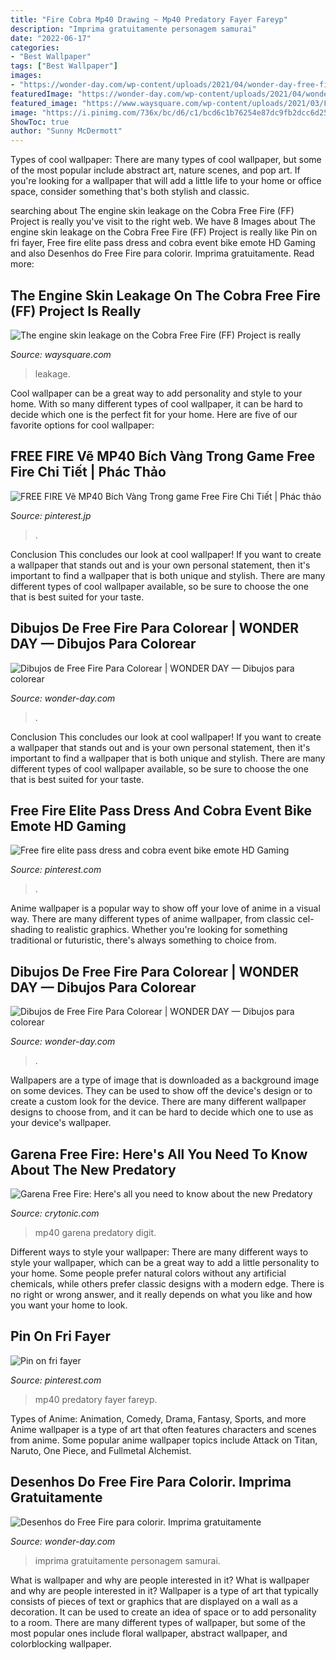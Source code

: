 ```yaml
---
title: "Fire Cobra Mp40 Drawing ~ Mp40 Predatory Fayer Fareyp"
description: "Imprima gratuitamente personagem samurai"
date: "2022-06-17"
categories:
- "Best Wallpaper"
tags: ["Best Wallpaper"]
images:
- "https://wonder-day.com/wp-content/uploads/2021/04/wonder-day-free-fire-66-235x300.jpg"
featuredImage: "https://wonder-day.com/wp-content/uploads/2021/04/wonder-day-free-fire-66-235x300.jpg"
featured_image: "https://www.waysquare.com/wp-content/uploads/2021/03/Free-Fire-OB26-Cobra-Update.jpg"
image: "https://i.pinimg.com/736x/bc/d6/c1/bcd6c1b76254e87dc9fb2dcc6d250521.jpg"
ShowToc: true
author: "Sunny McDermott"
---
```



Types of cool wallpaper:
There are many types of cool wallpaper, but some of the most popular include abstract art, nature scenes, and pop art. If you're looking for a wallpaper that will add a little life to your home or office space, consider something that's both stylish and classic.

	

		
searching about The engine skin leakage on the Cobra Free Fire (FF) Project is really you've visit to the right web. We have 8 Images about The engine skin leakage on the Cobra Free Fire (FF) Project is really like Pin on fri fayer, Free fire elite pass dress and cobra event bike emote HD Gaming and also Desenhos do Free Fire para colorir. Imprima gratuitamente. Read more:
		
    
## The Engine Skin Leakage On The Cobra Free Fire (FF) Project Is Really

<img loading=lazy src="https://www.waysquare.com/wp-content/uploads/2021/03/Free-Fire-OB26-Cobra-Update.jpg" onerror="this.onerror=null;this.src='https://tse2.mm.bing.net/th?id=OIP.IHMny7cwC9WcY24xrMWL3wHaDt&amp;pid=15.1';" alt="The engine skin leakage on the Cobra Free Fire (FF) Project is really">

_Source: waysquare.com_

>leakage. 

	

Cool wallpaper can be a great way to add personality and style to your home. With so many different types of cool wallpaper, it can be hard to decide which one is the perfect fit for your home. Here are five of our favorite options for cool wallpaper: 

    
## FREE FIRE Vẽ MP40 Bích Vàng Trong Game Free Fire Chi Tiết | Phác Thảo

<img loading=lazy src="https://i.pinimg.com/736x/bc/d6/c1/bcd6c1b76254e87dc9fb2dcc6d250521.jpg" onerror="this.onerror=null;this.src='https://tse4.mm.bing.net/th?id=OIP.LhNV_DJnSaUzwi2PnlsL4QHaFj&amp;pid=15.1';" alt="FREE FIRE Vẽ MP40 Bích Vàng Trong game Free Fire Chi Tiết | Phác thảo">

_Source: pinterest.jp_

>. 

	

Conclusion
This concludes our look at cool wallpaper! If you want to create a wallpaper that stands out and is your own personal statement, then it's important to find a wallpaper that is both unique and stylish. There are many different types of cool wallpaper available, so be sure to choose the one that is best suited for your taste.

    
## Dibujos De Free Fire Para Colorear | WONDER DAY — Dibujos Para Colorear

<img loading=lazy src="https://wonder-day.com/wp-content/uploads/2021/04/wonder-day-free-fire-65-768x979.jpg" onerror="this.onerror=null;this.src='https://tse3.mm.bing.net/th?id=OIP.lNOZdpudKzJfHB_gEu7RwAHaJc&amp;pid=15.1';" alt="Dibujos de Free Fire Para Colorear | WONDER DAY — Dibujos para colorear">

_Source: wonder-day.com_

>. 

	

Conclusion
This concludes our look at cool wallpaper! If you want to create a wallpaper that stands out and is your own personal statement, then it's important to find a wallpaper that is both unique and stylish. There are many different types of cool wallpaper available, so be sure to choose the one that is best suited for your taste.

    
## Free Fire Elite Pass Dress And Cobra Event Bike Emote HD Gaming

<img loading=lazy src="https://i.pinimg.com/736x/c7/d5/82/c7d58289bf468a6771c1a4b6efd6d90d.jpg" onerror="this.onerror=null;this.src='https://tse3.mm.bing.net/th?id=OIP.uGkUJXhfCpOYT22FoOhcFAHaNK&amp;pid=15.1';" alt="Free fire elite pass dress and cobra event bike emote HD Gaming">

_Source: pinterest.com_

>. 

	

Anime wallpaper is a popular way to show off your love of anime in a visual way. There are many different types of anime wallpaper, from classic cel-shading to realistic graphics. Whether you're looking for something traditional or futuristic, there's always something to choice from.

    
## Dibujos De Free Fire Para Colorear | WONDER DAY — Dibujos Para Colorear

<img loading=lazy src="https://wonder-day.com/wp-content/uploads/2021/04/wonder-day-free-fire-66-235x300.jpg" onerror="this.onerror=null;this.src='https://tse4.mm.bing.net/th?id=OIP.70xa0eQGi1gSEQ8Gtnl7zwAAAA&amp;pid=15.1';" alt="Dibujos de Free Fire Para Colorear | WONDER DAY — Dibujos para colorear">

_Source: wonder-day.com_

>. 

	

Wallpapers are a type of image that is downloaded as a background image on some devices. They can be used to show off the device's design or to create a custom look for the device. There are many different wallpaper designs to choose from, and it can be hard to decide which one to use as your device's wallpaper.

    
## Garena Free Fire: Here&#039;s All You Need To Know About The New Predatory

<img loading=lazy src="https://static.digit.in/default/92f43fa1471b4c4af0ca7957754c12ac8679225a.jpeg" onerror="this.onerror=null;this.src='https://tse2.mm.bing.net/th?id=OIP.Wgr4d7AirBHpEZCupoqcUgHaEK&amp;pid=15.1';" alt="Garena Free Fire: Here&#039;s all you need to know about the new Predatory">

_Source: crytonic.com_

>mp40 garena predatory digit. 

	

Different ways to style your wallpaper:
There are many different ways to style your wallpaper, which can be a great way to add a little personality to your home. Some people prefer natural colors without any artificial chemicals, while others prefer classic designs with a modern edge. There is no right or wrong answer, and it really depends on what you like and how you want your home to look.

    
## Pin On Fri Fayer

<img loading=lazy src="https://i.pinimg.com/736x/24/61/ce/2461ce50b8f9f9ae8cdf44737ee30fe5.jpg" onerror="this.onerror=null;this.src='https://tse3.mm.bing.net/th?id=OIP.4rPfmd-p9kSIYBP0yWT9jAHaFj&amp;pid=15.1';" alt="Pin on fri fayer">

_Source: pinterest.com_

>mp40 predatory fayer fareyp. 

	

Types of Anime: Animation, Comedy, Drama, Fantasy, Sports, and more
Anime wallpaper is a type of art that often features characters and scenes from anime. Some popular anime wallpaper topics include Attack on Titan, Naruto, One Piece, and Fullmetal Alchemist.

    
## Desenhos Do Free Fire Para Colorir. Imprima Gratuitamente

<img loading=lazy src="https://wonder-day.com/wp-content/uploads/2020/09/wonder-day-free-fire-11-1024x576.jpg" onerror="this.onerror=null;this.src='https://tse3.mm.bing.net/th?id=OIP.ahG9VMCY4Af25MYIAjqMtAHaEK&amp;pid=15.1';" alt="Desenhos do Free Fire para colorir. Imprima gratuitamente">

_Source: wonder-day.com_

>imprima gratuitamente personagem samurai. 

	

What is wallpaper and why are people interested in it?
What is wallpaper and why are people interested in it?
Wallpaper is a type of art that typically consists of pieces of text or graphics that are displayed on a wall as a decoration. It can be used to create an idea of space or to add personality to a room. There are many different types of wallpaper, but some of the most popular ones include floral wallpaper, abstract wallpaper, and colorblocking wallpaper.


